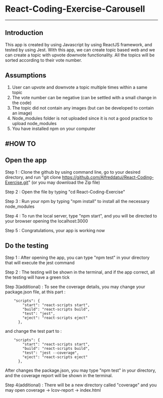 # React-Coding-Exercise-Carousell

---------------------------------

Introduction
------------
This app is created by using Javascript by using ReactJS framework, and tested by using Jest. With this app, we can create topic based web and we can create a topic with upvote downvote functionality. All the topics will be sorted according to their vote number.

Assumptions
-----------

1) User can upvote and downvote a topic multiple times within a same topic
2) The vote number can be negative (can be settled with a small change in the code)
3) The topic did not contain any images (but can be developed to contain an image)
4) Node_modules folder is not uploaded since it is not a good practice to upload node_modules
5) You have installed npm on your computer

#HOW TO
-------
Open the app
------------

Step 1 : Clone the github by using command line, go to your desired directory, and run "git clone https://github.com/Alfreddatui/React-Coding-Exercise.git" (or you may download the Zip file)

Step 2 : Open the file by typing "cd React-Coding-Exercise"

Step 3 : Run your npm by typing "npm install" to install all the necessary node_modules

Step 4 : To run the local server, type "npm start", and you will be directed to your browser opening the localhost:3000

Step 5 : Congratulations, your app is working now

Do the testing
--------------

Step 1 : After opening the app, you can type "npm test" in your directory that will execute the jest command

Step 2 : The testing will be shown in the terminal, and if the app correct, all the testing will have a green tick

Step 3(additional) : To see the coverage details, you may change your package.json file, at this part :

		"scripts": {
		    "start": "react-scripts start",
		    "build": "react-scripts build",
		    "test": "jest",
		    "eject": "react-scripts eject"
		  },

and change the test part to :

		"scripts": {
		    "start": "react-scripts start",
		    "build": "react-scripts build",
		    "test": "jest --coverage",
		    "eject": "react-scripts eject"
		  },
		  
After changes the package.json, you may type "npm test" in your directory, and the coverage report will be shown in the terminal.

Step 4(additional) : There will be a new directory called "coverage" and you may open coverage -> Icov-report -> index.html